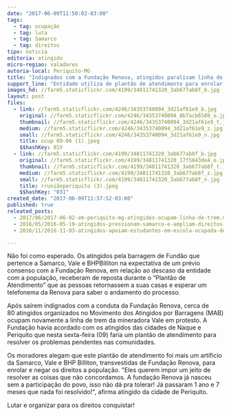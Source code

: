 ```yaml
---
date: "2017-06-09T11:50:02-03:00"
tags:
  - tag: ocupação
  - tag: luta
  - tag: Samarco
  - tag: direitos
tipo: noticia
editoria: atingido
micro-regiao: valadares
autoria-local: Periquito-MG
title: "Indignados com a Fundação Renova, atingidos paralisam linha de trem no Vale do Aço mineiro "
support_line: "Entidade utiliza de plantão de atendimento para enrolar atingidos e negar os direitos a população  "
images_hd: //farm5.staticflickr.com/4199/34811741320_3ab677ab8f_b.jpg
layout: post
files:
  - link: //farm5.staticflickr.com/4246/34353740094_3d21af61e9_b.jpg
    original: //farm5.staticflickr.com/4246/34353740094_8b7acb6589_o.jpg
    thumbnail: //farm5.staticflickr.com/4246/34353740094_3d21af61e9_t.jpg
    medium: //farm5.staticflickr.com/4246/34353740094_3d21af61e9_z.jpg
    small: //farm5.staticflickr.com/4246/34353740094_3d21af61e9_n.jpg
    title: ocup 09-06 (1).jpeg
    $$hashKey: 01V
  - link: //farm5.staticflickr.com/4199/34811741320_3ab677ab8f_b.jpg
    original: //farm5.staticflickr.com/4199/34811741320_17f5843de4_o.jpg
    thumbnail: //farm5.staticflickr.com/4199/34811741320_3ab677ab8f_t.jpg
    medium: //farm5.staticflickr.com/4199/34811741320_3ab677ab8f_z.jpg
    small: //farm5.staticflickr.com/4199/34811741320_3ab677ab8f_n.jpg
    title: rruniãoperiquito (3).jpeg
    $$hashKey: "031"
created_date: "2017-06-09T11:57:52-03:00"
published: true
releated_posts:
  - 2017/06/2017-06-02-em-periquito-mg-atingidos-ocupam-linha-de-trem.md
  - 2016/05/2016-05-19-atingidos-pressionam-samarco-e-ampliam-direitos-em-barra-longa.md
  - 2016/11/2016-11-03-atingidos-apoiam-estudantes-em-escola-ocupada-de-mariana-mg.md

---
```

<p>N&atilde;o foi como esperado. Os atingidos pela barragem de Fund&atilde;o que pertence a Samarco, Vale e BHPBilliton na expectativa de um pr&eacute;vio consenso com a Funda&ccedil;&atilde;o Renova, em rela&ccedil;&atilde;o ao descaso da entidade com a popula&ccedil;&atilde;o, receberam de reposta durante o &ldquo;Plant&atilde;o de Atendimento&rdquo; que as pessoas retornassem a suas casas e esperar um telefonema da Renova para saber o andamento do processo.</p>

<p>Ap&oacute;s sa&iacute;rem indignados com a conduta da Funda&ccedil;&atilde;o Renova, cerca de 80&nbsp;atingidos organizados no Movimento dos Atingidos por Barragens (MAB) ocupam novamente a linha de trem da mineradora Vale em protesto. A Funda&ccedil;&atilde;o havia acordado com os atingidos das cidades de Naque e Periquito que nesta sexta-feira (09) faria um plant&atilde;o de atendimento para resolver os problemas pendentes nas comunidades.</p>

<p>Os moradores alegam que este plant&atilde;o de atendimento foi mais um artificio da Samarco, Vale e BHP Billiton, transvestidas de Funda&ccedil;&atilde;o Renova, para enrolar e negar os direitos a popula&ccedil;&atilde;o. &quot;Eles querem impor um jeito de resolver as coisas que n&atilde;o concordamos. A funda&ccedil;&atilde;o Renova j&aacute; nasceu sem a participa&ccedil;&atilde;o do povo, isso n&atilde;o d&aacute; pra tolerar! J&aacute; passaram 1 ano e 7 meses que nada foi resolvido!&quot;, afirma atingido da cidade de Periquito.</p>

<p>Lutar e organizar para os direitos conquistar!</p>

<p>&nbsp;</p>
